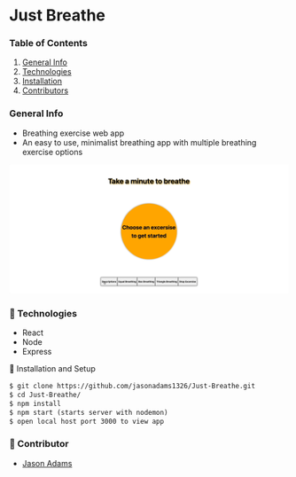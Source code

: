 # Just Breathe

### Table of Contents

1. [General Info](#🌴-General-Info)
2. [Technologies](#🧪-Technologies)
3. [Installation](#🚀-Installation)
4. [Contributors](#🤝-Contributors)

### General Info

* Breathing exercise web app
* An easy to use, minimalist breathing app with multiple breathing exercise options

![](justBreathe.gif)

### 🧪 Technologies

* React
* Node
* Express

🚀 Installation and Setup
```
$ git clone https://github.com/jasonadams1326/Just-Breathe.git
$ cd Just-Breathe/
$ npm install
$ npm start (starts server with nodemon)
$ open local host port 3000 to view app
```

### 🤝 Contributor

- [Jason Adams](https://www.linkedin.com/in/jason-adams-b88086146/)



